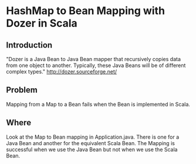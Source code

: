 # HashMap to Bean Mapping with Dozer in Scala


## Introduction
"Dozer is a Java Bean to Java Bean mapper that recursively copies data from one object to another. Typically, these Java Beans will be of different complex types."
http://dozer.sourceforge.net/

## Problem
Mapping from a Map to a Bean fails when the Bean is implemented in Scala.

## Where
Look at the Map to Bean mapping in Application.java. There is one for a Java Bean and another for the equivalent Scala Bean.
The Mapping is successful when we use the Java Bean but not when we use the Scala Bean. 